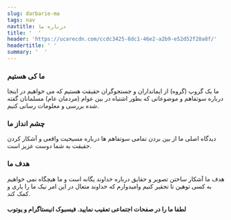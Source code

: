 ```yaml
---
slug: darbarie-ma
tags: nav
navtitle: درباره ما
title: '  '
header: 'https://ucarecdn.com/ccdc3425-8dc1-46e2-a2b9-e52d52f28a8f/'
headertitle: ' '
summary: '  '
---
```

<h3 class="farsi" >ما کی هستیم</h3>  

<p class="farsi">ما یک گروپ (گروه) از ایمانداران و جستجوگران حقیقت هستیم که می خواهیم در اینجا درباره سوتفاهم و موضوعاتی که بطور اشتباه در بین عوام (مردمان عام) مسلمانان گفته شده بررسی و معلومات رسانی کنیم. </p> 

<h3 class="farsi" >چشم انداز ما</h3>  

<p class="farsi">دیدگاه اصلی ما از بین بردن تمامی سوتفاهم ها درباره مسیحیت واقعی و آشکار کردن حقیقت به شما دوست عزیز است.</p> 

<h3 class="farsi" >هدف ما</h3>  

<p class="farsi">هدف ما آشکار ساختن تصویر و حقایق درباره خداوند یگانه است و ما هیچگاه نمی خواهیم به کسی توهین تا تحقیر کنیم وامیدوارم که خداوند متعال در این امر نیک ما را یاری و کمک کند. </p> 

<h4 class="farsi" > لطفا ما را در صفحات اجتماعی تعقیب نمایید. فیسبوک انیستاگرام و یوتوب</h4>